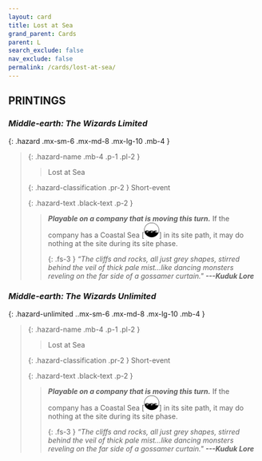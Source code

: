 ```yaml
---
layout: card
title: Lost at Sea
grand_parent: Cards
parent: L
search_exclude: false
nav_exclude: false
permalink: /cards/lost-at-sea/
---
```


## PRINTINGS


### _Middle-earth: The Wizards Limited_

{: .hazard .mx-sm-6 .mx-md-8 .mx-lg-10 .mb-4 }
> {: .hazard-name .mb-4 .p-1 .pl-2 }
> > <div class="hazard-mp"></div>
> > <div class="card-name">Lost at Sea</div>
>
> {: .hazard-classification .pr-2 }
> Short-event
>
> {: .hazard-text .black-text .p-2 }
> > ***Playable on a company that is moving this turn.*** If the company has a Coastal Sea \[![](/assets/images/coastalsea.svg)] in its site path, it may do nothing at the site during its site phase. 
> > 
> > {: .fs-3 } 
> > _“The cliffs and rocks, all just grey shapes, stirred behind the veil of thick pale mist...like dancing monsters reveling on the far side of a gossamer curtain."_ ***---&#65279;Kuduk Lore*** 
>

### _Middle-earth: The Wizards Unlimited_

{: .hazard-unlimited ..mx-sm-6 .mx-md-8 .mx-lg-10 .mb-4 }
> {: .hazard-name .mb-4 .p-1 .pl-2 }
> > <div class="hazard-mp"></div>
> > <div class="card-name">Lost at Sea</div>
>
> {: .hazard-classification .pr-2 }
> Short-event
>
> {: .hazard-text .black-text .p-2 }
> > ***Playable on a company that is moving this turn.*** If the company has a Coastal Sea \[![](/assets/images/coastalsea.svg)] in its site path, it may do nothing at the site during its site phase. 
> > 
> > {: .fs-3 } 
> > _“The cliffs and rocks, all just grey shapes, stirred behind the veil of thick pale mist...like dancing monsters reveling on the far side of a gossamer curtain."_ ***---&#65279;Kuduk Lore*** 
>
